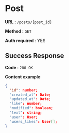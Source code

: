 # Post

**URL** : `/posts/[post_id]`

**Method** : `GET`

**Auth required** : YES

## Success Response

**Code** : `200 OK`

**Content example**

```json
{
  "id": number;
  "created_at": Date;
  "updated_at": Date;
  "like": number;
  "modified": boolean;
  "text": string;
  "user": User;
  "users_likes": User[];
}
```
